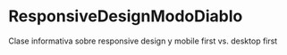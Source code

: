 # ResponsiveDesignModoDiablo
Clase informativa sobre responsive design y mobile first vs. desktop first
